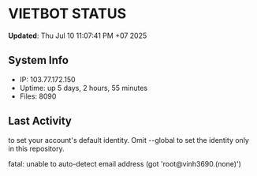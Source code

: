 # VIETBOT STATUS
**Updated**: Thu Jul 10 11:07:41 PM +07 2025

## System Info
- IP: 103.77.172.150
- Uptime: up 5 days, 2 hours, 55 minutes
- Files: 8090

## Last Activity

to set your account's default identity.
Omit --global to set the identity only in this repository.

fatal: unable to auto-detect email address (got 'root@vinh3690.(none)')
